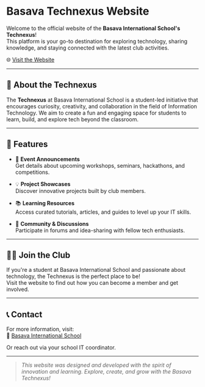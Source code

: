# Basava Technexus Website

Welcome to the official website of the **Basava International School's Technexus**!  
This platform is your go-to destination for exploring technology, sharing knowledge, and staying connected with the latest club activities.

🌐 [Visit the Website](https://basavaitclub.vercel.app/)

---

## 📌 About the Technexus

The **Technexus** at Basava International School is a student-led initiative that encourages curiosity, creativity, and collaboration in the field of Information Technology. We aim to create a fun and engaging space for students to learn, build, and explore tech beyond the classroom.

---

## 🚀 Features

- 🎉 **Event Announcements**  
  Get details about upcoming workshops, seminars, hackathons, and competitions.

- 💡 **Project Showcases**  
  Discover innovative projects built by club members.

- 📚 **Learning Resources**  
  Access curated tutorials, articles, and guides to level up your IT skills.

- 💬 **Community & Discussions**  
  Participate in forums and idea-sharing with fellow tech enthusiasts.

---

## 🙋‍♂️ Join the Club

If you're a student at Basava International School and passionate about technology, the Technexus is the perfect place to be!  
Visit the website to find out how you can become a member and get involved.

---

## 📞 Contact

For more information, visit:  
🔗 [Basava International School](https://basavainternational.school/)

Or reach out via your school IT coordinator.

---

> _This website was designed and developed with the spirit of innovation and learning. Explore, create, and grow with the Basava Technexus!_
